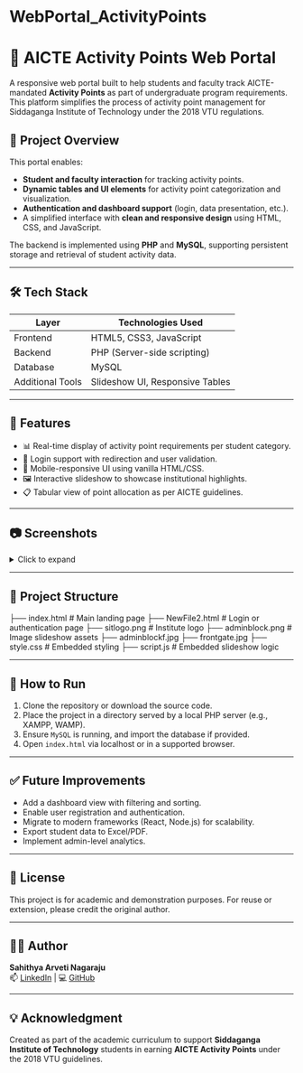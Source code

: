 # WebPortal_ActivityPoints

# 🏫 AICTE Activity Points Web Portal

A responsive web portal built to help students and faculty track AICTE-mandated **Activity Points** as part of undergraduate program requirements. This platform simplifies the process of activity point management for Siddaganga Institute of Technology under the 2018 VTU regulations.

## 📌 Project Overview

This portal enables:
- **Student and faculty interaction** for tracking activity points.
- **Dynamic tables and UI elements** for activity point categorization and visualization.
- **Authentication and dashboard support** (login, data presentation, etc.).
- A simplified interface with **clean and responsive design** using HTML, CSS, and JavaScript.

The backend is implemented using **PHP** and **MySQL**, supporting persistent storage and retrieval of student activity data.

---

## 🛠️ Tech Stack

| Layer            | Technologies Used                          |
|------------------|--------------------------------------------|
| Frontend         | HTML5, CSS3, JavaScript                    |
| Backend          | PHP (Server-side scripting)                |
| Database         | MySQL                                      |
| Additional Tools | Slideshow UI, Responsive Tables            |

---

## 🚀 Features

- 📊 Real-time display of activity point requirements per student category.
- 🔐 Login support with redirection and user validation.
- 📱 Mobile-responsive UI using vanilla HTML/CSS.
- 🖼️ Interactive slideshow to showcase institutional highlights.
- 📋 Tabular view of point allocation as per AICTE guidelines.

---

## 📷 Screenshots

<details>
<summary>Click to expand</summary>

![Homepage Preview](screenshots/homepage.png)  
![Slideshow Section](screenshots/slideshow.png)  
![Table Example](screenshots/points_table.png)

</details>

---

## 📁 Project Structure

├── index.html # Main landing page
├── NewFile2.html # Login or authentication page
├── sitlogo.png # Institute logo
├── adminblock.png # Image slideshow assets
├── adminblockf.jpg
├── frontgate.jpg
├── style.css # Embedded styling
├── script.js # Embedded slideshow logic


---

## 📖 How to Run

1. Clone the repository or download the source code.
2. Place the project in a directory served by a local PHP server (e.g., XAMPP, WAMP).
3. Ensure `MySQL` is running, and import the database if provided.
4. Open `index.html` via localhost or in a supported browser.

---

## ✅ Future Improvements

- Add a dashboard view with filtering and sorting.
- Enable user registration and authentication.
- Migrate to modern frameworks (React, Node.js) for scalability.
- Export student data to Excel/PDF.
- Implement admin-level analytics.

---

## 📄 License

This project is for academic and demonstration purposes. For reuse or extension, please credit the original author.

---

## 🙋‍♀️ Author

**Sahithya Arveti Nagaraju**  
📫 [LinkedIn](https://www.linkedin.com/in/sahithyaarveti/) | 💻 [GitHub](https://github.com/SAHITHYA21)

---

## 💡 Acknowledgment

Created as part of the academic curriculum to support **Siddaganga Institute of Technology** students in earning **AICTE Activity Points** under the 2018 VTU guidelines.

